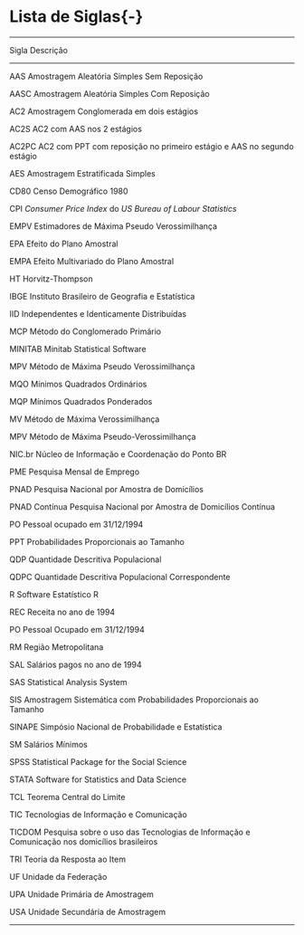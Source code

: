 # Lista de Siglas{-} 


-----------
Sigla            Descrição
---------------- -----------------------------------------------------------------------
AAS              Amostragem Aleatória Simples Sem Reposição

AASC             Amostragem Aleatória Simples Com Reposição

AC2 	           Amostragem Conglomerada em dois estágios

AC2S             AC2 com AAS nos 2 estágios

AC2PC 	         AC2 com PPT com reposição no primeiro estágio e AAS no segundo estágio

AES              Amostragem Estratificada Simples 

CD80             Censo Demográfico 1980

CPI              *Consumer Price Index* do *US Bureau of Labour Statistics*

EMPV             Estimadores de Máxima Pseudo Verossimilhança 

EPA              Efeito do Plano Amostral

EMPA             Efeito Multivariado do Plano Amostral 

HT               Horvitz-Thompson

IBGE             Instituto Brasileiro de Geografia e Estatística

IID              Independentes e Identicamente Distribuídas 

MCP              Método do Conglomerado Primário  

MINITAB          Minitab Statistical Software

MPV              Método de Máxima Pseudo Verossimilhança 

MQO              Mínimos Quadrados Ordinários

MQP              Mínimos Quadrados Ponderados  

MV               Método de Máxima Verossimilhança

MPV              Método de Máxima Pseudo-Verossimilhança 

NIC.br           Núcleo de Informação e Coordenação do Ponto BR

PME              Pesquisa Mensal de Emprego

PNAD             Pesquisa Nacional por Amostra de Domicílios 

PNAD Contínua    Pesquisa Nacional por Amostra de Domicílios Contínua 

PO               Pessoal ocupado em 31/12/1994

PPT              Probabilidades Proporcionais ao Tamanho

QDP              Quantidade Descritiva Populacional 

QDPC             Quantidade Descritiva Populacional Correspondente

R                Software Estatístico R 

REC              Receita no ano de 1994

PO               Pessoal Ocupado em 31/12/1994

RM               Região Metropolitana 

SAL              Salários pagos no ano de 1994 

SAS              Statistical Analysis System

SIS              Amostragem Sistemática com Probabilidades Proporcionais ao Tamanho 

SINAPE           Simpósio Nacional de Probabilidade e Estatística

SM               Salários Mínimos 

SPSS             Statistical Package for the Social Science

STATA            Software for Statistics and Data Science 

TCL              Teorema Central do Limite 

TIC              Tecnologias de Informação e Comunicação

TICDOM           Pesquisa sobre o uso das Tecnologias de Informação e Comunicação nos domicílios brasileiros   

TRI              Teoria da Resposta ao Item 

UF               Unidade da Federação 

UPA              Unidade Primária de Amostragem 

USA              Unidade Secundária de Amostragem 

-----------------------------------------------------------------------------------------------------------









